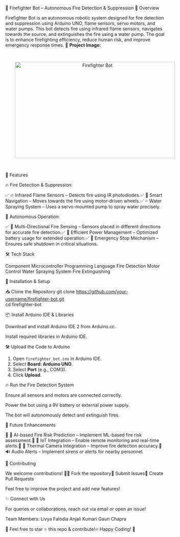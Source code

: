 🚒 Firefighter Bot – Autonomous Fire Detection & Suppression
📌 Overview

Firefighter Bot is an autonomous robotic system designed for fire detection and suppression using Arduino UNO, flame sensors, servo motors, and water pumps. This bot detects fire using infrared flame sensors, navigates towards the source, and extinguishes the fire using a water pump. The goal is to enhance firefighting efficiency, reduce human risk, and improve emergency response times.
📸 **Project Image:**  
<p align="center">
  <img src="https://drive.google.com/uc?export=view&id=1XhFV3NWqrChqWAQAR8Oi8VNSsolScO9t" alt="Firefighter Bot" width="500" height="300" style="border-radius: 10px; margin: 20px; padding: 10px;">
</p>


🎯 Features

🔥 Fire Detection & Suppression:

✅ 🔥 Infrared Flame Sensors – Detects fire using IR photodiodes.✅ 🚗 Smart Navigation – Moves towards the fire using motor-driven wheels.✅ 💦 Water Spraying System – Uses a servo-mounted pump to spray water precisely.

🤖 Autonomous Operation:

✅ 🔄 Multi-Directional Fire Sensing – Sensors placed in different directions for accurate fire detection.✅ 🔋 Efficient Power Management – Optimized battery usage for extended operation.✅ 🚀 Emergency Stop Mechanism – Ensures safe shutdown in critical situations.

🛠 Tech Stack

Component
Microcontroller
Programming Language
Fire Detection
Motor Control
Water Spraying System
Fire Extinguishing


🚀 Installation & Setup

📥 Clone the Repository
git clone https://github.com/your-username/firefighter-bot.git  
cd firefighter-bot  

📦 Install Arduino IDE & Libraries

Download and install Arduino IDE 2 from Arduino.cc.

Install required libraries in Arduino IDE.

🛠 Upload the Code to Arduino
1. Open `firefighter_bot.ino` in Arduino IDE.  
2. Select **Board: Arduino UNO**.  
3. Select **Port** (e.g., COM3).  
4. Click **Upload**.

🔥 Run the Fire Detection System

Ensure all sensors and motors are connected correctly.

Power the bot using a 9V battery or external power supply.

The bot will autonomously detect and extinguish fires.

🎯 Future Enhancements

📌 🤖 AI-based Fire Risk Prediction – Implement ML-based fire risk assessment.📌 📡 IoT Integration – Enable remote monitoring and real-time alerts.📌 🎥 Thermal Camera Integration – Improve fire detection accuracy.📌 🔊 Audio Alerts – Implement sirens or alerts for nearby personnel.

🤝 Contributing

We welcome contributions! 🚀📌 Fork the repository📌 Submit Issues📌 Create Pull Requests

Feel free to improve the project and add new features!

✨ Connect with Us

For queries or collaborations, reach out via email or open an issue!

Team Members:
Livya Falodia
Anjali Kumari
Gauri Chapra

🚀 Feel free to star ⭐ this repo & contribute!🔥 Happy Coding! 🎉


